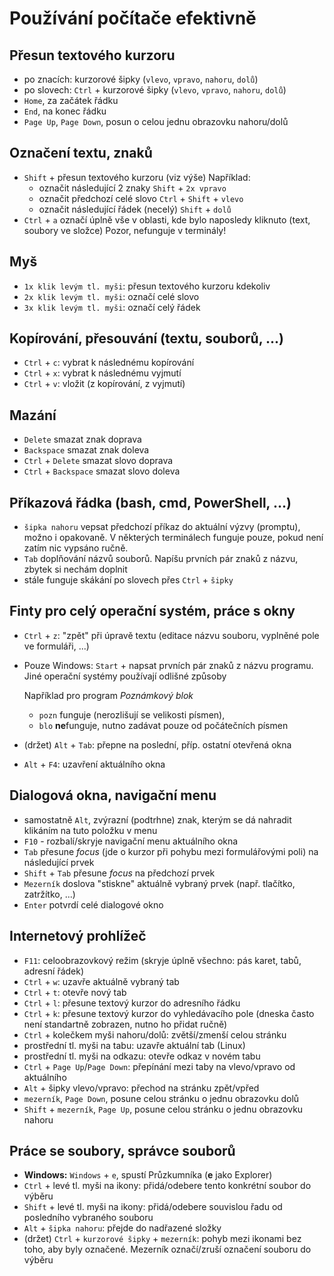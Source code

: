 # Používání počítače efektivně

## Přesun textového kurzoru
- po znacích: kurzorové šipky (`vlevo`, `vpravo`, `nahoru`, `dolů`)
- po slovech: `Ctrl` + kurzorové šipky (`vlevo`, `vpravo`, `nahoru`, `dolů`)
- `Home`, za začátek řádku
- `End`, na konec řádku
- `Page Up`, `Page Down`, posun o celou jednu obrazovku nahoru/dolů

## Označení textu, znaků
- `Shift` + přesun textového kurzoru (viz výše)
  Například:
  - označit následující 2 znaky `Shift` + `2x vpravo`
  - označit předchozí celé slovo `Ctrl` + `Shift` + `vlevo`
  - označit následující řádek (necelý) `Shift` + `dolů`
- `Ctrl` + `a` označí úplně vše v oblasti, kde bylo naposledy kliknuto (text, soubory ve složce)
  Pozor, nefunguje v terminály!


## Myš
- `1x klik levým tl. myši`: přesun textového kurzoru kdekoliv
- `2x klik levým tl. myši`: označí celé slovo
- `3x klik levým tl. myši`: označí celý řádek


## Kopírování, přesouvání (textu, souborů, ...)
- `Ctrl` + `c`: vybrat k následnému kopírování
- `Ctrl` + `x`: vybrat k následnému vyjmutí
- `Ctrl` + `v`: vložit (z kopírování, z vyjmutí)

## Mazání
- `Delete` smazat znak doprava
- `Backspace` smazat znak doleva
- `Ctrl` + `Delete` smazat slovo doprava
- `Ctrl` + `Backspace` smazat slovo doleva

## Příkazová řádka (bash, cmd, PowerShell, ...)
- `šipka nahoru` vepsat předchozí příkaz do aktuální výzvy (promptu), možno i opakovaně. V některých terminálech funguje pouze, pokud není zatím nic vypsáno ručně.
- `Tab` doplňování názvů souborů. Napíšu prvních pár znaků z názvu, zbytek si nechám doplnit
- stále funguje skákání po slovech přes `Ctrl` + `šipky`


## Finty pro celý operační systém, práce s okny
- `Ctrl` + `z`: "zpět" při úpravě textu (editace názvu souboru, vyplněné pole ve formuláři, ...)
- Pouze Windows: `Start` + napsat prvních pár znaků z názvu programu. Jiné operační systémy používají odlišné způsoby

  Například pro program *Poznámkový blok*
  - `pozn` funguje (nerozlišují se velikosti písmen),
  - `blo` **ne**funguje, nutno zadávat pouze od počátečních písmen

- (držet) `Alt` + `Tab`: přepne na poslední, příp. ostatní otevřená okna
- `Alt` + `F4`: uzavření aktuálního okna


## Dialogová okna, navigační menu
- samostatně `Alt`, zvýrazní (podtrhne) znak, kterým se dá nahradit klikáním na tuto položku v menu
- `F10` - rozbalí/skryje navigační menu aktuálního okna
- `Tab` přesune *focus* (jde o kurzor při pohybu mezi formulářovými poli) na následující prvek
- `Shift` + `Tab` přesune *focus* na předchozí prvek
- `Mezerník` doslova "stiskne" aktuálně vybraný prvek (např. tlačítko, zatržítko, ...)
- `Enter` potvrdí celé dialogové okno

## Internetový prohlížeč
- `F11`: celoobrazovkový režim (skryje úplně všechno: pás karet, tabů, adresní řádek)
- `Ctrl` + `w`: uzavře aktuálně vybraný tab
- `Ctrl` + `t`: otevře nový tab
- `Ctrl` + `l`: přesune textový kurzor do adresního řádku
- `Ctrl` + `k`: přesune textový kurzor do vyhledávacího pole (dneska často není standartně zobrazen, nutno ho přidat ručně)
- `Ctrl` + kolečkem myši nahoru/dolů: zvětší/zmenší celou stránku
- prostřední tl. myši na tabu: uzavře aktuální tab (Linux)
- prostřední tl. myši na odkazu: otevře odkaz v novém tabu
- `Ctrl` + `Page Up`/`Page Down`: přepínání mezi taby na vlevo/vpravo od aktuálního
- `Alt` + šipky vlevo/vpravo: přechod na stránku zpět/vpřed
- `mezerník`, `Page Down`, posune celou stránku o jednu obrazovku dolů
- `Shift` + `mezerník`, `Page Up`, posune celou stránku o jednu obrazovku nahoru


## Práce se soubory, správce souborů
- **Windows:** `Windows` + `e`, spustí Průzkumníka (**e** jako Explorer)
- `Ctrl` + levé tl. myši na ikony: přidá/odebere tento konkrétní soubor do výběru
- `Shift` + levé tl. myši na ikony: přidá/odebere souvislou řadu od posledního vybraného souboru
- `Alt` + `šipka nahoru`: přejde do nadřazené složky
- (držet) `Ctrl` + `kurzorové šipky` + `mezerník`: pohyb mezi ikonami bez toho, aby byly označené. Mezerník označí/zruší označení souboru do výběru

